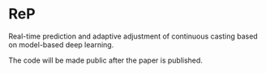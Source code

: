 # ReP
Real-time prediction and adaptive adjustment of continuous casting based on model-based deep learning.

The code will be made public after the paper is published.
